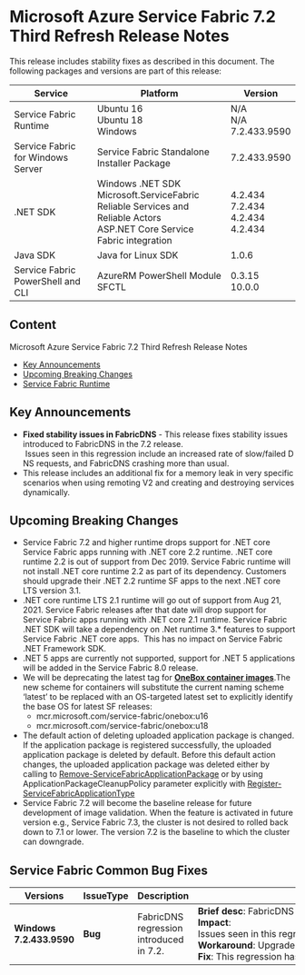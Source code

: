 # Microsoft Azure Service Fabric 7.2 Third Refresh Release Notes

This release includes stability fixes as described in this document.
The following packages and versions are part of this release:

| Service | Platform | Version |
|---------|----------|---------|
|Service Fabric Runtime| Ubuntu 16 <br> Ubuntu 18 <br> Windows | N/A <br> N/A <br> 7.2.433.9590 |
|Service Fabric for Windows Server|Service Fabric Standalone Installer Package | 7.2.433.9590 |
|.NET SDK |Windows .NET SDK <br> Microsoft.ServiceFabric <br> Reliable Services and Reliable Actors <br> ASP.NET Core Service Fabric integration| 4.2.434 <br> 7.2.434 <br> 4.2.434 <br> 4.2.434 |
|Java SDK  |Java for Linux SDK  | 1.0.6 |
|Service Fabric PowerShell and CLI | AzureRM PowerShell Module  <br> SFCTL | 0.3.15 <br> 10.0.0 |

## Content 

Microsoft Azure Service Fabric 7.2 Third Refresh Release Notes

* [Key Announcements](#key-announcements)
* [Upcoming Breaking Changes](#breaking-changes)
* [Service Fabric Runtime](#service-fabric-runtime)

## Key Announcements

* **Fixed stability issues in FabricDNS** - This release fixes stability issues introduced to FabricDNS in the 7.2 release.  Issues seen in this regression include an increased rate of slow/failed DNS requests, and FabricDNS crashing more than usual.
* This release includes an additional fix for a memory leak in very specific scenarios when using remoting V2 and creating and destroying services dynamically.

## Upcoming Breaking Changes

- Service Fabric 7.2 and higher runtime drops support for .NET core Service Fabric apps running with .NET core 2.2 runtime. .NET core runtime 2.2 is out of support from Dec 2019. Service Fabric runtime will not install .NET core runtime 2.2 as part of its dependency. Customers should upgrade their .NET 2.2 runtime SF apps to the next .NET core LTS version 3.1.
- .NET core runtime LTS 2.1 runtime will go out of support from Aug 21, 2021. Service Fabric releases after that date will drop support for Service Fabric apps running with .NET core 2.1 runtime. Service Fabric .NET SDK will take a dependency on .Net runtime 3.* features to support Service Fabric .NET core apps.  This has no impact on Service Fabric .NET Framework SDK.
- .NET 5 apps are currently not supported, support for .NET 5 applications will be added in the Service Fabric 8.0 release.
- We will be deprecating the latest tag for [**OneBox container images**](https://hub.docker.com/_/microsoft-service-fabric-onebox).The new scheme for containers will substitute the current naming scheme ‘latest’ to be replaced with an OS-targeted latest set to explicitly identify the base OS for latest SF releases:
    - mcr.microsoft.com/service-fabric/onebox:u16
    - mcr.microsoft.com/service-fabric/onebox:u18
- The default action of deleting uploaded application package is changed. If the application package is registered successfully, the uploaded application package is deleted by default. Before this default action changes, the uploaded application package was deleted either by calling to [Remove-ServiceFabricApplicationPackage](https://docs.microsoft.com/en-us/powershell/module/servicefabric/remove-servicefabricapplicationpackage) or by using ApplicationPackageCleanupPolicy parameter explicitly with [Register-ServiceFabricApplicationType](https://docs.microsoft.com/en-us/powershell/module/servicefabric/register-servicefabricapplicationtype)
- Service Fabric 7.2 will become the baseline release for future development of image validation. When the feature is activated in future version e.g., Service Fabric 7.3, the cluster is not desired to rolled back down to 7.1 or lower. The version 7.2 is the baseline to which the cluster can downgrade.

## Service Fabric Common Bug Fixes

| Versions | IssueType | Description | Resolution | 
|-|-|-|-|
| **Windows 7.2.433.9590** | **Bug** |FabricDNS regression introduced in 7.2.|**Brief desc**: FabricDNS would not behave as expected after upgrading to 7.2.<br> **Impact**: Issues seen in this regression include an increased rate of slow/failed DNS requests, and FabricDNS crashing more than usual. <br> **Workaround**: Upgrade to 7.2 CU2/CU3. <br> **Fix**: This regression has been fixed as part the CU2 release.